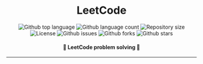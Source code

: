 <h1 align="center">LeetCode</h1>

<p align="center">
  <img alt="Github top language" src="https://img.shields.io/github/languages/top/sakibhasancse/leetcode?color=56BEB8">

  <img alt="Github language count" src="https://img.shields.io/github/languages/count/sakibhasancse/leetcode?color=56BEB8">

  <img alt="Repository size" src="https://img.shields.io/github/repo-size/sakibhasancse/leetcode?color=56BEB8">

  <img alt="License" src="https://img.shields.io/github/license/sakibhasancse/leetcode?color=56BEB8">

  <img alt="Github issues" src="https://img.shields.io/github/issues/sakibhasancse/leetcode?color=56BEB8" />

  <img alt="Github forks" src="https://img.shields.io/github/forks/sakibhasancse/leetcode?color=56BEB8" />

  <img alt="Github stars" src="https://img.shields.io/github/stars/sakibhasancse/leetcode?color=56BEB8" />
</p>

<!-- Status -->

<h4 align="center"> 
	🚧  LeetCode problem solving 🚀 
</h4>

<hr>
